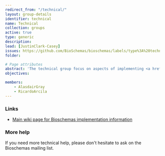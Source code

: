 ```yaml
---
redirect_from: "/technical/"
layout: group-details
identifier: technical
name: Technical
collection: groups
active: true
type: generic
description:
lead: [JustinClark-Casey]
issues: https://github.com/BioSchemas/bioschemas/labels/type%3A%20technical
folder:

# Page attributes
abstract: 'The technical group focus on aspects of implementing <a href="http://bioschemas.org">Bioschemas</a> markup. Please see the <a href="http://bioschemas.org/specifications/">Specifications</a> page for the schemas themselves. Please see the <a href="http://bioschemas.org/tools/">tools</a> page for tools that can help in publishing or consuming markup.'
objectives:

members:
    - AlasdairGray
    - RicardoArcila
---
```


<div id="links">
    <h3>Links</h3>
    <ul>
        <li>
            <a href="https://github.com/BioSchemas/specifications/wiki/Technical">Main wiki page for Bioschemas implementation information </a>
        </li>
    </ul>
</div>
<div id="help">
    <h3>More help</h3>
    <p>
        If you need more technical help, please don't hesitate to ask on the Bioschemas mailing list.
    </p>
</div>
